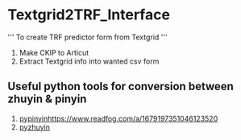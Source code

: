 # Textgrid2TRF_Interface

'''
To create TRF predictor form from Textgrid
'''
1. Make CKIP to Articut
2. Extract Textgrid info into wanted csv form



## Useful python tools for conversion between zhuyin & pinyin
1. [pypinyin](https://www.readfog.com/a/1679197351046123520)https://www.readfog.com/a/1679197351046123520
2. [pyzhuyin](https://pypi.org/project/pyzhuyin/)
